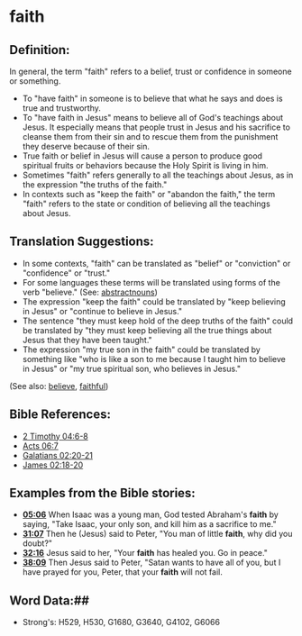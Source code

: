 # faith #

## Definition: ##

In general, the term "faith" refers to a belief, trust or confidence in someone or something.

* To "have faith" in someone is to believe that what he says and does is true and trustworthy.
* To "have faith in Jesus" means to believe all of God's teachings about Jesus. It especially means that people trust in Jesus and his sacrifice to cleanse them from their sin and to rescue them from the punishment they deserve because of their sin.
* True faith or belief in Jesus will cause a person to produce good spiritual fruits or behaviors because the Holy Spirit is living in him.
* Sometimes "faith" refers generally to all the teachings about Jesus, as in the expression "the truths of the faith."
* In contexts such as "keep the faith" or "abandon the faith," the term "faith" refers to the state or condition of believing all the teachings about Jesus.

## Translation Suggestions: ##

* In some contexts, "faith" can be translated as "belief" or "conviction" or "confidence" or "trust."
* For some languages these terms will be translated using forms of the verb "believe." (See: [abstractnouns](rc://en/ta/man/translate/figs-abstractnouns))
* The expression "keep the faith" could be translated by "keep believing in Jesus" or "continue to believe in Jesus."
* The sentence "they must keep hold of the deep truths of the faith" could be translated by "they must keep believing all the true things about Jesus that they have been taught."
* The expression "my true son in the faith" could be translated by something like "who is like a son to me because I taught him to believe in Jesus" or "my true spiritual son, who believes in Jesus."

(See also: [believe](../kt/believe.md), [faithful](../kt/faithful.md))

## Bible References: ##

* [2 Timothy 04:6-8](rc://en/tn/help/2ti/04/06)
* [Acts 06:7](rc://en/tn/help/act/06/07)
* [Galatians 02:20-21](rc://en/tn/help/gal/02/20)
* [James 02:18-20](rc://en/tn/help/jas/02/18)

## Examples from the Bible stories: ##

* __[05:06](rc://en/tn/help/obs/05/06)__ When Isaac was a young man, God tested Abraham's __faith__  by saying, "Take Isaac, your only son, and kill him as a sacrifice to me."
* __[31:07](rc://en/tn/help/obs/31/07)__ Then he (Jesus) said to Peter, "You man of little __faith__, why did you doubt?"
* __[32:16](rc://en/tn/help/obs/32/16)__ Jesus said to her, "Your __faith__  has healed you. Go in peace."
* __[38:09](rc://en/tn/help/obs/38/09)__ Then Jesus said to Peter, "Satan wants to have all of you, but I have prayed for you, Peter, that your __faith__  will not fail.

## Word Data:##

* Strong's: H529, H530, G1680, G3640, G4102, G6066

